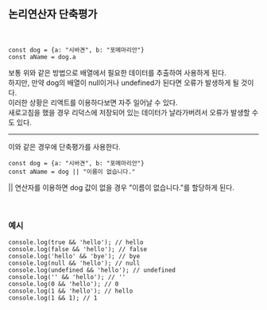 ## 논리연산자 단축평가

<br>

```
const dog = {a: "시바견", b: "포메마리안"}
const aName = dog.a
```

보통 위와 같은 방법으로 배열에서 필요한 데이터를 추출하여 사용하게 된다.  
하지만, 만약 dog의 배열이 null이거나 undefined가 된다면 오류가 발생하게 될 것이다.  
이러한 상황은 리액트를 이용하다보면 자주 일어날 수 있다.  
새로고침을 했을 경우 리덕스에 저장되어 있는 데이터가 날라가버려서 오류가 발생할 수 도 있다.

<hr/>

이와 같은 경우에 단축평가를 사용한다.

```
const dog = {a: "시바견", b: "포메마리안"}
const aName = dog || "이름이 없습니다."
```

|| 연산자를 이용하면 dog 값이 없을 경우 "이름이 없습니다."를 할당하게 된다.

<br>

### 예시

```
console.log(true && 'hello'); // hello
console.log(false && 'hello'); // false
console.log('hello' && 'bye'); // bye
console.log(null && 'hello'); // null
console.log(undefined && 'hello'); // undefined
console.log('' && 'hello'); // ''
console.log(0 && 'hello'); // 0
console.log(1 && 'hello'); // hello
console.log(1 && 1); // 1​
```
